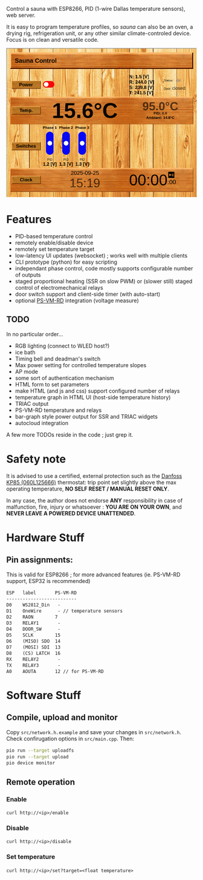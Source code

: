 Control a sauna with ESP8266, PID (1-wire Dallas temperature sensors), web server.

It is easy to program temperature profiles, so *sauna* can also be an oven, a drying rig, refrigeration unit, or any other similar climate-controled device. Focus is on clean and versatile code.

![status page](media/webUI.png)

# Features

* PID-based temperature control
* remotely enable/disable device
* remotely set temperature target
* low-latency UI updates (websocket) ; works well with multiple clients
* CLI prototype (python) for easy scripting
* independant phase control, code mostly supports configurable number of outputs
* staged proportional heating (SSR on slow PWM) or (slower still) staged control of electromechanical relays
* door switch support and client-side timer (with auto-start)
* optional [PS-VM-RD](https://electro.nimag.net/PS-VM-RD/) integration (voltage measure)


## TODO

In no particular order...

* RGB lighting (connect to WLED host?)
* ice bath
* Timing bell and deadman's switch
* Max power setting for controlled temperature slopes
* AP mode
* some sort of authentication mechanism
* HTML form to set parameters
* make HTML (and js and css) support configured number of relays
* temperature graph in HTML UI (host-side temperature history)
* TRIAC output
* PS-VM-RD temperature and relays
* bar-graph style power output for SSR and TRIAC widgets
* autocloud integration

A few more TODOs reside in the code ; just grep it.


# Safety note

It is advised to use a certified, external protection such as the [Danfoss KP85 (060L125666)](https://store.danfoss.com/us/en_US/Sensing-solutions/Switches/Temperature-switches/KP/Thermostat%2C-KP85/p/060L125666) thermostat: trip point set slightly above the max operating temperature, **NO SELF RESET / MANUAL RESET ONLY**.

In any case, the author does not endorse **ANY** responsibility in case of malfunction, fire, injury or whatsoever : **YOU ARE ON YOUR OWN**, and **NEVER LEAVE A POWERED DEVICE UNATTENDED**.

# Hardware Stuff

## Pin assignments:
This is valid for ESP8266 ; for more advanced features (ie. PS-VM-RD support, ESP32 is recommended)

```
ESP   label       PS-VM-RD
--------------------------
D0    WS2812_Din   -
D1    OneWire      - // temperature sensors
D2    RAON        7
D3    RELAY1       -
D4    DOOR_SW      -
D5    SCLK        15
D6    (MISO) SDO  14
D7    (MOSI) SDI  13
D8    (CS) LATCH  16
RX    RELAY2       -
TX    RELAY3       -
A0    AOUTA       12 // for PS-VM-RD
```

# Software Stuff

## Compile, upload and monitor

Copy `src/network.h.example` and save your changes in `src/network.h`. Check confirugation options in `src/main.cpp`. Then:

```sh
pio run --target uploadfs
pio run --target upload
pio device monitor
```

## Remote operation

### Enable

`curl http://<ip>/enable`

### Disable

`curl http://<ip>/disable`

### Set temperature

`curl http://<ip>/set?target=<float temperature>`

